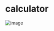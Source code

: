 # calculator
![image](https://github.com/user-attachments/assets/6b187efa-3944-4f0c-8779-90e6e5161297)
